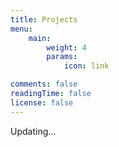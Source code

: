 ```yaml
---
title: Projects
menu:
    main: 
        weight: 4
        params:
            icon: link

comments: false
readingTime: false
license: false
---
```


Updating...